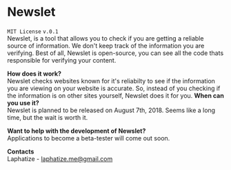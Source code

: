 # Newslet 
` MIT License `
` v.0.1 ` <br>
Newslet, is a tool that allows you to check if you are getting a reliable source of information. We don't keep track of the information you are verifying. Best of all, Newslet is open-source, you can see all the code thats responsible for verifying your content.

**How does it work?**</br>
Newslet checks websites known for it's reliabilty to see if the information you are viewing on your website is accurate. So, instead of you checking if the information is on other sites yourself, Newslet does it for you.
**When can you use it?**</br>
Newslet is planned to be released on August 7th, 2018. Seems like a long time, but the wait is worth it.

**Want to help with the development of Newslet?**<br>
Applications to become a beta-tester will come out soon. <br>

**Contacts** <br>
Laphatize - laphatize.me@gmail.com
